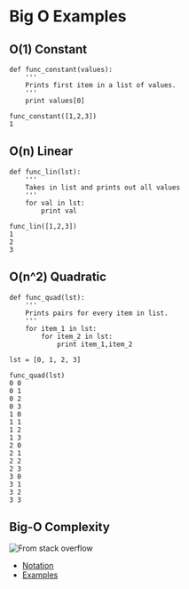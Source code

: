 # Big O Examples

## O(1) Constant
    def func_constant(values):
        '''
        Prints first item in a list of values.
        '''
        print values[0]
    
    func_constant([1,2,3])
    1
   

## O(n) Linear
    def func_lin(lst):
        '''
        Takes in list and prints out all values
        '''
        for val in lst:
            print val
        
    func_lin([1,2,3])
    1
    2
    3


## O(n^2) Quadratic
    def func_quad(lst):
        '''
        Prints pairs for every item in list.
        '''
        for item_1 in lst:
            for item_2 in lst:
                print item_1,item_2

    lst = [0, 1, 2, 3]

    func_quad(lst)
    0 0
    0 1
    0 2
    0 3
    1 0
    1 1
    1 2
    1 3
    2 0
    2 1
    2 2
    2 3
    3 0
    3 1
    3 2
    3 3


## Big-O Complexity
![From stack overflow](https://i.stack.imgur.com/WcBRI.png)



* [Notation](https://stackoverflow.com/questions/487258/what-is-a-plain-english-explanation-of-big-o-notation/487278#487278)
* [Examples](https://stackoverflow.com/questions/2307283/what-does-olog-n-mean-exactly)
